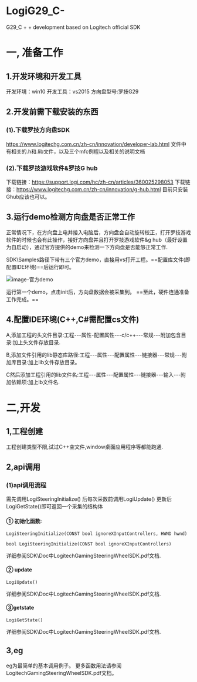 # LogiG29_C-
G29_C + + development based on Logitech official SDK
# 一, 准备工作

## 1.开发环境和开发工具

开发环境：win10
开发工具：vs2015
方向盘型号:罗技G29

## 2.开发前需下载安装的东西
### (1).下载罗技方向盘SDK
https://www.logitechg.com.cn/zh-cn/innovation/developer-lab.html
文件中有相关的.h和.lib文件，以及三个mfc例程以及相关的说明文档

### (2).下载罗技游戏软件&罗技G hub
下载链接：https://support.logi.com/hc/zh-cn/articles/360025298053
下载链接：https://www.logitechg.com.cn/zh-cn/innovation/g-hub.html
目前只安装Ghub应该也可以。
## 3.运行demo检测方向盘是否正常工作
正常情况下，在方向盘上电并接入电脑后，方向盘会自动旋转校正，打开罗技游戏软件的时候也会有此操作，接好方向盘并且打开罗技游戏软件&g hub（最好设置为自启动），通过官方提供的demo来检测一下方向盘是否能够正常工作.

SDK\Samples路径下带有三个官方demo，直接用vs打开工程。==配置库文件(即配置IDE环境)==后运行即可。

![image-官方demo](C:\Users\haylion\AppData\Roaming\Typora\typora-user-images\image-20210223175730855.png)

运行第一个demo，点击init后，方向盘数据会被采集到。
==至此，硬件连通准备工作完成。==

## 4.配置IDE环境(C++,C#需配置cs文件)

A,添加工程的头文件目录:工程---属性-配置属性---c/c++---常规---附加包含目录:加上头文件存放目录.

B,添加文件引用的lib静态库路径:工程---属性---配置属性---链接器---常规---附加库目录:加上lib文件存放目录。

C然后添加工程引用的lib文件名:工程---属性---配置属性---链接器---输入---附加依赖项:加上lb文件名.
# 二,开发

## 1,工程创建
工程创建类型不限,试过C++空文件,window桌面应用程序等都能跑通.
## 2,api调用

### (1)api调用流程
需先调用LogiSteeringInitialize()
后每次采数前调用LogiUpdate()
更新后LogiGetState()即可返回一个采集的结构体 
#### ① 初始化函数:

```
LogiSteeringInitialize(CONST bool ignoreXInputControllers, HWND hwnd)
```
```
bool LogiSteeringInitialize(CONST bool ignoreXInputControllers) 
```
 详细参阅SDK\Doc中LogitechGamingSteeringWheelSDK.pdf文档.

#### ② update
```
LogiUpdate()
```
详细参阅SDK\Doc中LogitechGamingSteeringWheelSDK.pdf文档.
#### ③getstate
```
LogiGetState() 
```
详细参阅SDK\Doc中LogitechGamingSteeringWheelSDK.pdf文档.
## 3,eg
eg为最简单的基本调用例子。
更多函数用法请参阅LogitechGamingSteeringWheelSDK.pdf文档。

